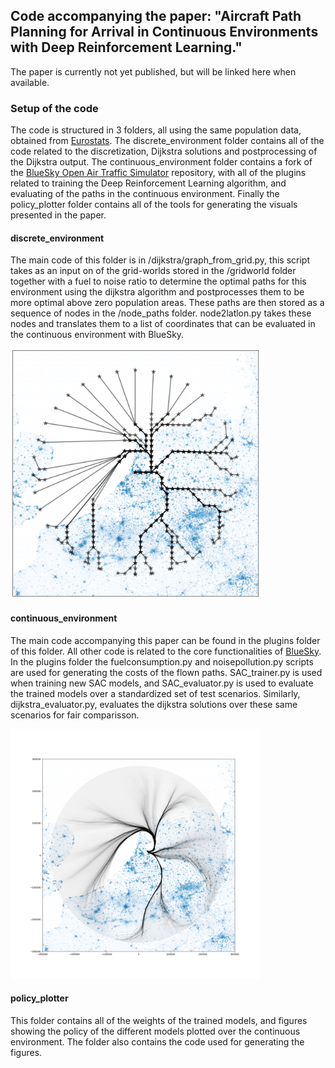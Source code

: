 ## Code accompanying the paper: "Aircraft Path Planning for Arrival in Continuous Environments with Deep Reinforcement Learning."

The paper is currently not yet published, but will be linked here when available.

### Setup of the code
The code is structured in 3 folders, all using the same population data, obtained from [Eurostats](https://ec.europa.eu/eurostat/web/gisco/geodata/reference-data/grids). 
The discrete_environment folder contains all of the code related to the discretization, Dijkstra solutions and postprocessing of the Dijkstra output. The continuous_environment folder contains a fork of the [BlueSky Open Air Traffic Simulator](https://github.com/TUDelft-CNS-ATM/bluesky) repository, with all of the plugins related to training the Deep Reinforcement Learning algorithm, and evaluating of the paths in the continuous environment. Finally the policy_plotter folder contains all of the tools for generating the visuals presented in the paper. 

#### discrete_environment
The main code of this folder is in /dijkstra/graph_from_grid.py, this script takes as an input on of the grid-worlds stored in the /gridworld folder together with a fuel to noise ratio to determine the optimal paths for this environment using the dijkstra algorithm and postprocesses them to be more optimal above zero population areas. These paths are then stored as a sequence of nodes in the /node_paths folder. node2latlon.py takes these nodes and translates them to a list of coordinates that can be evaluated in the continuous environment with BlueSky.

<img src="policy_plotter/output/Dijkstra_x1.png" alt="Dijkstra" width="400"/>

#### continuous_environment
The main code accompanying this paper can be found in the plugins folder of this folder. All other code is related to the core functionalities of [BlueSky](https://github.com/TUDelft-CNS-ATM/bluesky). In the plugins folder the fuelconsumption.py and noisepollution.py scripts are used for generating the costs of the flown paths. SAC_trainer.py is used when training new SAC models, and SAC_evaluator.py is used to evaluate the trained models over a standardized set of test scenarios. Similarly, dijkstra_evaluator.py, evaluates the dijkstra solutions over these same scenarios for fair comparisson.

<img src="policy_plotter/output/x2.png" alt="SAC" width="400"/>

#### policy_plotter
This folder contains all of the weights of the trained models, and figures showing the policy of the different models plotted over the continuous environment. The folder also contains the code used for generating the figures.

